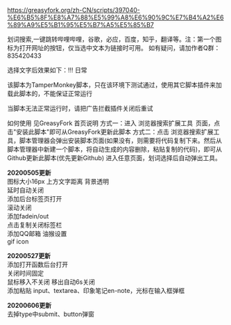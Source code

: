 https://greasyfork.org/zh-CN/scripts/397040-%E6%B5%8F%E8%A7%88%E5%99%A8%E6%90%9C%E7%B4%A2%E6%89%A9%E5%B1%95%E5%B7%A5%E5%85%B7

划词搜索,一键跳转哔哩哔哩，谷歌，必应，百度，知乎，翻译等。注：第一个图标为打开网址的按钮，仅当选中文本为链接时可用。
如有疑问，请加作者Q群：835420433

选择文字后效果如下：!!!
日常


该脚本为TamperMonkey脚本，只在该环境下测试通过，使用其它脚本插件来加载此脚本的，不能保证正常运行

当脚本无法正常运行时，请把广告拦截插件关闭后重试

如何使用
见GreasyFork 首页说明
方式一：进入 浏览器搜索扩展工具  页面，点击"安装此脚本"即可从GreasyFork更新此脚本
方式二：点击 浏览器搜索扩展工具，脚本管理器会弹出安装脚本页面(如果没有，则需要将代码复制下来。然后从脚本管理器中新建一个脚本，将自动生成的内容删除，粘贴复制的代码)，即可从Github更新此脚本(优先更新Github)
进入任意页面，划词选择后自动弹出工具。

**20200505更新**<br>
图标大小16px 上方文字距离 背景透明<br>
延时自动关闭<br>
添加后台标签页打开<br>
滚动关闭<br>
添加fadein/out<br>
点击复制关闭标签栏<br>
添加QQ邮箱 油猴设置<br>
gif icon<br>

**20200527更新**<br>
添加打开函数后台打开<br>
关闭时间固定<br>
鼠标移入不关闭 移出自动6s关闭<br>
添加粘贴 input、textarea、印象笔记en-note，光标在输入框弹框<br>

**20200606更新**<br>
去掉type中submit、button弹窗<br>
